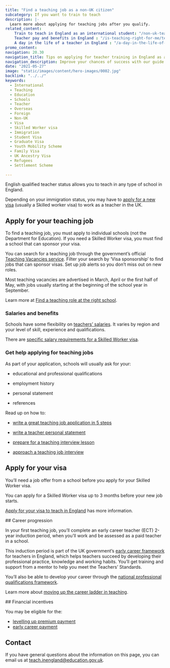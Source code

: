 ```yaml
---
title: "Find a teaching job as a non-UK citizen"
subcategory: If you want to train to teach
description: |-
  Learn more about applying for teaching jobs after you qualify.
related_content:
    Train to teach in England as an international student: "/non-uk-teachers/train-to-teach-in-england-as-an-international-student"
    Teacher pay and benefits in England : "/is-teaching-right-for-me/teacher-pay-and-benefits"
    A day in the life of a teacher in England : "/a-day-in-the-life-of-a-teacher"
promo_content:
navigation: 20.30
navigation_title: Tips on applying for teacher training in England as a non-UK citizen
navigation_description: Improve your chances of success with our guide to teacher training application.
date: "2021-05-27"
image: "static/images/content/hero-images/0002.jpg"
backlink: "../../"
keywords:
  - International
  - Teaching
  - Education
  - Schools
  - Teacher
  - Overseas
  - Foreign
  - Non-UK
  - Visa
  - Skilled Worker visa
  - Immigration
  - Student Visa
  - Graduate Visa
  - Youth Mobility Scheme
  - Family Visa
  - UK Ancestry Visa
  - Refugees
  - Settlement Scheme
  
---
```


English qualified teacher status allows you to teach in any type of school in England.

Depending on your immigration status, you may have to [apply for a new visa](/non-uk-teachers/visas-for-non-uk-teachers) (usually a Skilled worker visa) to work as a teacher in the UK. 

## Apply for your teaching job  

To find a teaching job, you must apply to individual schools (not the Department for Education). If you need a Skilled Worker visa, you must find a school that can sponsor your visa. 

You can search for a teaching job through the government’s official [Teaching Vacancies service](https://teaching-vacancies.service.gov.uk/). Filter your search by ‘Visa sponsorship’ to find jobs that can sponsor visas. Set up job alerts so you don’t miss out on new roles. 

Most teaching vacancies are advertised in March, April or the first half of May, with jobs usually starting at the beginning of the school year in September.  

Learn more at [Find a teaching role at the right school](https://teaching-vacancies.campaign.gov.uk/find-a-teaching-role-at-the-right-school/?).


### Salaries and benefits 

Schools have some flexibility on [teachers’ salaries](/is-teaching-right-for-me/teacher-pay-and-benefits). It varies by region and your level of skill, experience and qualifications. 

There are [specific salary requirements for a Skilled Worker visa](/non-uk-teachers/visas-for-non-uk-teachers/#salary-requirement-for-a-skilled-worker-visa).


### Get help applying for teaching jobs 

As part of your application, schools will usually ask for your: 

* educational and professional qualifications 

* employment history 

* personal statement 

* references 

Read up on how to: 

* [write a great teaching job application in 5 steps](https://teaching-vacancies.campaign.gov.uk/get-help-applying-for-teacher-jobs/write-a-great-teaching-job-application) 

* [write a teacher personal statement](teaching-vacancies.service.gov.uk/jobseeker-guides/how-to-write-teacher-personal-statement)  

* [prepare for a teaching interview lesson](https://teaching-vacancies.campaign.gov.uk/get-help-applying-for-teacher-jobs/prepare-for-a-teaching-interview-lesson)  

* [approach a teaching job interview](https://teaching-vacancies.campaign.gov.uk/get-help-applying-for-teacher-jobs/how-to-approach-a-teaching-job-interview) 


## Apply for your visa 

You’ll need a job offer from a school before you apply for your Skilled Worker visa.   

You can apply for a Skilled Worker visa up to 3 months before your new job starts.

[Apply for your visa to teach in England](/non-uk-teachers/visas-for-non-uk-teachers) has more information. 

 

## Career progression 

In your first teaching job, you’ll complete an early career teacher (ECT) 2-year induction period, when you’ll work and be assessed as a paid teacher in a school. 

This induction period is part of the UK government’s [early career framework](https://www.gov.uk/government/publications/early-career-framework) for teachers in England, which helps teachers succeed by developing their professional practice, knowledge and working habits. You’ll get training and support from a mentor to help you meet the Teachers’ Standards. 

You’ll also be able to develop your career through the [national professional qualifications framework](https://www.gov.uk/guidance/national-professional-qualifications-framework). 

Learn more about [moving up the career ladder in teaching](/is-teaching-right-for-me/career-progression).  

## Financial incentives 

You may be eligible for the:

* [levelling up premium payment](https://www.gov.uk/guidance/levelling-up-premium-payments-for-teachers)
* [early career payment](https://www.gov.uk/guidance/early-career-payments-guidance-for-teachers-and-schools)

## Contact

If you have general questions about the information on this page, you can email us at teach.inengland@education.gov.uk.


 

 


 

 

 
